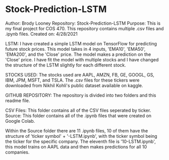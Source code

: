 # Stock-Prediction-LSTM

Author: Brody Looney
Repository: Stock-Prediction-LSTM
Purpose: This is my final project for COS 470. This repository contains multiple .csv files and .ipynb files.
Created on: 4/28/2021

LSTM:
I have created a simple LSTM model on TensorFlow for predicting future stock prices. 
This model takes in 4 inputs, 'EMA10', 'EMA50', 'EMA200', and the 'Close' price.
The model makes a prediction on the 'Close' price.
I have fit the model with multiple stocks and I have changed the structure of the LSTM slightly for each different stock. 

STOCKS USED:
The stocks used are AAPL, AMZN, FB, GE, GOOGL, GS, IBM, JPM, MSFT, and TSLA. 
The .csv files for these tickers were downloaded from Nikhil Kohli's public dataset available on kaggle.

GITHUB REPOSITORY:
The repository is divided into two folders and this readme file. 

CSV Files: This folder contains all of the CSV files seperated by ticker. 
Source: This folder contains all of the .ipynb files that were created on Google Colab. 

Within the Source folder there are 11 .ipynb files, 10 of them have the structure of 
'ticker symbol' + '-LSTM.ipynb', with the ticker symbol being the ticker for the specific company.
The eleventh file is '10-LSTM.ipynb', this model trains on AAPL data and then makes predictions for all 10 companies.
